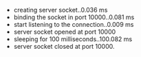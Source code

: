  * creating server socket..0.036 ms
 * binding the socket in port 10000..0.081 ms
 * start listening to the connection..0.009 ms
 * server socket opened at port 10000
 * sleeping for 100 milliseconds..100.082 ms
 * server socket closed at port 10000.
